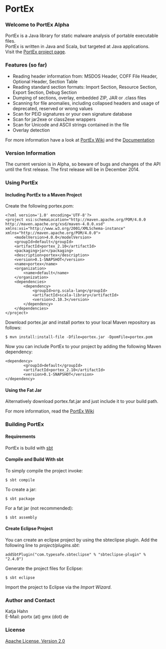 PortEx
======

### Welcome to PortEx Alpha

PortEx is a Java library for static malware analysis of portable executable files.  
PortEx is written in Java and Scala, but targeted at Java applications.  
Visit the [PortEx project page](http://katjahahn.github.io/PortEx/).

### Features (so far)

* Reading header information from: MSDOS Header, COFF File Header, Optional Header, Section Table
* Reading standard section formats: Import Section, Resource Section, Export Section, Debug Section
* Dumping of sections, overlay, embedded ZIP, JAR or .class files
* Scanning for file anomalies, including collapsed headers and usage of deprecated, reserved or wrong values
* Scan for PEiD signatures or your own signature database
* Scan for jar2exe or class2exe wrappers
* Scan for Unicode and ASCII strings contained in the file
* Overlay detection

For more information have a look at [PortEx Wiki](https://github.com/katjahahn/PortEx/wiki) and the [Documentation](http://katjahahn.github.io/PortEx/javadocs/)

### Version Information

The current version is in Alpha, so beware of bugs and changes of the API until the first release.
The first release will be in December 2014.

### Using PortEx

#### Including PortEx to a Maven Project

Create the following portex.pom:

```
<?xml version='1.0' encoding='UTF-8'?>
<project xsi:schemaLocation="http://maven.apache.org/POM/4.0.0 http://maven.apache.org/xsd/maven-4.0.0.xsd" xmlns:xsi="http://www.w3.org/2001/XMLSchema-instance" xmlns="http://maven.apache.org/POM/4.0.0">
    <modelVersion>4.0.0</modelVersion>
    <groupId>default</groupId>
    <artifactId>portex_2.10</artifactId>
    <packaging>jar</packaging>
    <description>portex</description>
    <version>0.1-SNAPSHOT</version>
    <name>portex</name>
    <organization>
        <name>default</name>
    </organization>
    <dependencies>
        <dependency>
            <groupId>org.scala-lang</groupId>
            <artifactId>scala-library</artifactId>
            <version>2.10.3</version>
        </dependency>
    </dependencies>
</project>
```

Download portex.jar and install portex to your local Maven repository as follows:

```
$ mvn install:install-file -Dfile=portex.jar -DpomFile=portex.pom
```

Now you can include PortEx to your project by adding the following Maven dependency:

```
<dependency>
  		<groupId>default</groupId>
  		<artifactId>portex_2.10</artifactId>
  		<version>0.1-SNAPSHOT</version>
</dependency>
```

#### Using the Fat Jar

Alternatively download portex.fat.jar and just include it to your build path.

For more information, read the [PortEx Wiki](https://github.com/katjahahn/PortEx/wiki)

### Building PortEx

#### Requirements

PortEx is build with [sbt](http://www.scala-sbt.org)  

#### Compile and Build With sbt

To simply compile the project invoke:

```
$ sbt compile
```

To create a jar: 

```
$ sbt package
```

For a fat jar (not recommended):

```
$ sbt assembly
```

#### Create Eclipse Project

You can create an eclipse project by using the sbteclipse plugin.
Add the following line to *project/plugins.sbt*:

```
addSbtPlugin("com.typesafe.sbteclipse" % "sbteclipse-plugin" % "2.4.0")
```

Generate the project files for Eclipse:

```
$ sbt eclipse
```

Import the project to Eclipse via the *Import Wizard*.

### Author and Contact
Katja Hahn  
E-Mail: portx (at) gmx (dot) de

### License
[Apache License, Version 2.0](https://github.com/katjahahn/PortEx/blob/master/LICENSE)
